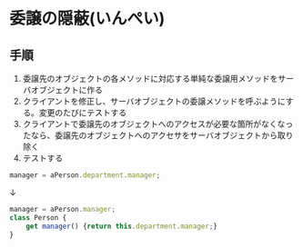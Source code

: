 # 委譲の隠蔽(いんぺい)

## 手順
1. 委譲先のオブジェクトの各メソッドに対応する単純な委譲用メソッドをサーバオブジェクトに作る
2. クライアントを修正し、サーバオブジェクトの委譲メソッドを呼ぶようにする。変更のたびにテストする
3. クライアントで委譲先のオブジェクトへのアクセスが必要な箇所がなくなったなら、委譲先のオブジェクトへのアクセサをサーバオブジェクトから取り除く
4. テストする

```js
manager = aPerson.department.manager;
```
↓
```js
manager = aPerson.manager;
class Person {
	get manager() {return this.department.manager;}
}
```